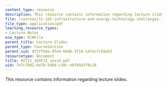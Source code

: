```yaml
---
content_type: resource
description: This resource contains information regarding lecture slides.
file: /courses/11-165-infrastructure-and-energy-technology-challenges-fall-2011/747c79d20a7b5d8dc30ce0fb5b379c28_MIT11_165F11_ses24.pdf
file_type: application/pdf
learning_resource_types:
- Lecture Notes
ocw_type: OCWFile
parent_title: Lecture Slides
parent_type: CourseSection
parent_uid: df2ffb9a-9fe4-64d6-3f10-147dc7c59a53
resourcetype: Document
title: MIT11_165F11_ses24.pdf
uid: 747c79d2-0a7b-5d8d-c30c-e0fb5b379c28
---
```

This resource contains information regarding lecture slides.

